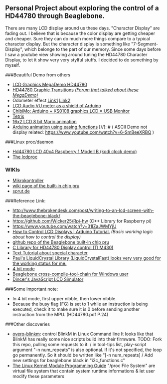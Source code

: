 ## Personal Project about exploring the control of a HD44780 through Beaglebone.

There are many LCD display around us these days. "Character Display" are fading out. I believe that is because the color display are getting cheaper and cheaper. Sure they can do much more things compare to a typical character display. But the character display is something like "7-Segment-Display", which belonge to the part of our memory. Since some days before I saw a youtube view showing around tuning the HD44780 Character Display, to let it show very very stylful stuffs. I decided to do something by myself.  

###Beautiful Demo from others
- [LCD Graphics MegaDemo HD44780](https://www.youtube.com/watch?v=HugwQ4b9iBU&t=79s)
- [HD44780 Graphic Transitions](https://www.youtube.com/watch?v=bN-XRXLx88Y) [_(Forum that talked about these MegaDemo)_](http://www.picbasic.co.uk/forum/showthread.php?t=18416)
- Odometer effect
[Link1](https://www.youtube.com/watch?v=T6DAZphHbjI)
[Link2](https://www.youtube.com/watch?v=eVILMbrI3ok#t=76.901)
- [LCD Audio VU meter as a shield of Arduino](https://www.youtube.com/watch?v=bONO13WHr2Q)
- [ChibiMo: Arduino + KS0108 graphics LCD = USB Monitor](https://www.youtube.com/watch?v=B0uevXj1ARM)
- [Tetris](https://www.youtube.com/watch?v=ZarVHGqWNkk)
- [16x2 LCD 8 bit Mario animation](https://www.youtube.com/watch?v=-fwm0jb9XOw)
- [Arduino animation using easing functions](https://www.youtube.com/watch?v=8jhDvsIcGIY)
[//]: # ( ASCII Demo not display related: https://www.youtube.com/watch?v=6-SmBeeXRBQ )

###Linux proc/daemon
- [Hd44780 LCD 40x4 Raspberry 1 Modell B (kodi clock demo)](http://www.forum-raspberrypi.de/Thread-libreelec-hd44780-lcd-40x4-raspberry-1-modell-b)
- [The lcdproc](http://lcdproc.org)

### WIKIs
- [Mikrokontroller](https://www.mikrocontroller.net/articles/HD44780)
- [wiki page of the built-in chip pru](http://elinux.org/Ti_AM33XX_PRUSSv2)
- [sprut.de](http://sprut.de/electronic/lcd/)

###Reference Link:
- http://www.thebrokendesk.com/post/writing-to-an-lcd-screen-with-the-beaglebone-black/
- https://github.com/Wicker25/Rpi-hw (C++ Library for Raspberry pi)
- https://www.youtube.com/watch?v=31IZaJWMYjU
- [How to Control LCD Displays | Arduino Tutorial.](https://www.youtube.com/watch?v=85LvW1QDLLw)
_(Basic working logic about how to control the display)_
- [github repo of the Beaglebone built-in chip pru](https://github.com/beagleboard/am335x_pru_package)
- [C Library for HD44780 Display control (TI M430)](http://www.instructables.com/id/C-Library-for-HD44780-LCD-Display-Controller/)
- [Text Tutorial about special character](http://www.circuitvalley.com/2012/02/lcd-custom-character-hd44780-16x2.html)
- [Paul's LiquidCrystal Library (LiquidCrystalFast) looks very very good for the working status for me.](https://www.pjrc.com/teensy/td_libs_LiquidCrystal.html)
- [4 bit mode](https://learningmsp430.wordpress.com/2013/11/16/16x2-lcd-interfacing-in-4-bit-mode/)
- [Beaglebone cross-compile-tool-chain for Windows user ](http://gnutoolchains.com/beaglebone/)
- [Dincer's JavaScript LCD Simulator](http://www.dinceraydin.com/djlcdsim/djlcdsim.html)

###Some important note:
- In 4 bit mode, first upper nibble, then lower nibble.
- Because the busy flag (FG) is set to 1 while an instruction is being executed, check it to make sure it is 0 before sending another instruction from the MPU. (HD44780.pdf P.24)

###Other discoveries
- [overo-blinkm](https://github.com/scottellis/overo-blinkm): control BlinkM in Linux Command line
It looks like that BlinkM has really some nice scripts build into their firmware.
TODO: Fork this repo, pulling some requests to it:
/ in tool-tips list, play-script argument "-n num_repeats" is also optional. If it's not specified, the loop go permanently. So it should be written like "[-n num_repeats]
/ Add new settings for beaglebone black in "i2c_functions.c"
- [The Linux Kernel Module Programming Guide](http://www.tldp.org/LDP/lkmpg/2.6/html/lkmpg.html#AEN710)
"/proc File System" are virtual file system that contain system runtime informations & let user modify these parameters
